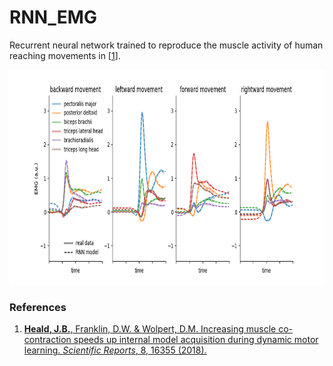# RNN_EMG

Recurrent neural network trained to reproduce the muscle activity of human reaching movements in [[1](#references)].

<p align="center">
<img src="https://github.com/jamesheald/RNN_EMG/blob/main/RNN_EMG.png" width="762" height="344">
<!--<img src="https://github.com/jamesheald/COIN/blob/main/images/spontaneous_recovery.png" width="633.5000" height="361.0000">-->
</p>

### References

1. [__Heald, J.B.__, Franklin, D.W. & Wolpert, D.M. Increasing muscle co-contraction speeds up internal model acquisition during dynamic motor learning. *Scientific Reports*, 8, 16355 (2018).](https://doi.org/10.1038/s41598-018-34737-5)
